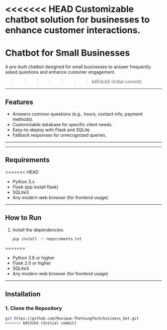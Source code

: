 <<<<<<< HEAD
Customizable chatbot solution for businesses to enhance customer interactions.
=======
# Chatbot for Small Businesses

A pre-built chatbot designed for small businesses to answer frequently asked questions and enhance customer engagement.
>>>>>>> b653cb5 (Initial commit)

---

## Features
- Answers common questions (e.g., hours, contact info, payment methods).
- Customizable database for specific client needs.
- Easy-to-deploy with Flask and SQLite.
- Fallback responses for unrecognized queries.

---

---

## Requirements
<<<<<<< HEAD
- Python 3.x
- Flask (pip install flask)
- SQLite3
- Any modern web browser (for frontend usage)

---

## How to Run
1. Install the dependencies:
   ```bash
   pip install -r requirements.txt


=======
- Python 3.8 or higher
- Flask 2.0 or higher
- SQLite3
- Any modern web browser (for frontend usage)

---

## Installation
### 1. Clone the Repository
```bash
git https://github.com/Ronique-TheYoungTech/business_bot.git
>>>>>>> b653cb5 (Initial commit)

